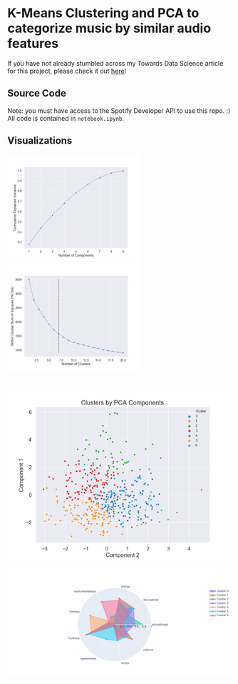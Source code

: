 # K-Means Clustering and PCA to categorize music by similar audio features

If you have not already stumbled across my Towards Data Science article for this project, please check it out [here](https://towardsdatascience.com/k-means-clustering-and-pca-to-categorize-music-by-similar-audio-features-df09c93e8b64)!

## Source Code

Note: you must have access to the Spotify Developer API to use this repo. :)  
All code is contained in `notebook.ipynb`.

## Visualizations

<img style="padding-right: 10px" src="./visualizations/cumulative_variance_plot.png" width="300"><img src="./visualizations/num_clusters.png" width="300">

<br>

<img src="./visualizations/clusters-2d.png" width="600">

<br>

<img src="./visualizations/polar_overlays.png" width="600">

